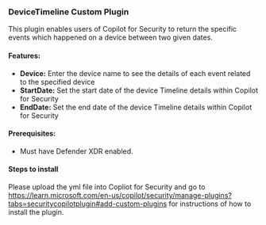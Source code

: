
### DeviceTimeline Custom Plugin

This plugin enables users of Copilot for Security to return the specific events which happened on a device between two given dates. 

#### Features:

- **Device:** Enter the device name to see the details of each event related to the specified device
- **StartDate:** Set the start date of the device Timeline details within Copilot for Security
- **EndDate:** Set the end date of the device Timeline details within Copilot for Security

#### Prerequisites:
- Must have Defender XDR enabled.

#### Steps to install

Please upload the yml file into Copliot for Security and go to https://learn.microsoft.com/en-us/copilot/security/manage-plugins?tabs=securitycopilotplugin#add-custom-plugins for instructions of how to install the plugin.
